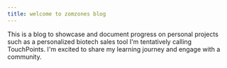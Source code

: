 ```yaml
---
title: welcome to zomzones blog
---
```


This is a blog to showcase and document progress on personal projects such as a personalized biotech sales tool I'm tentatively calling TouchPoints. I'm excited to share my learning journey and engage with a community.
